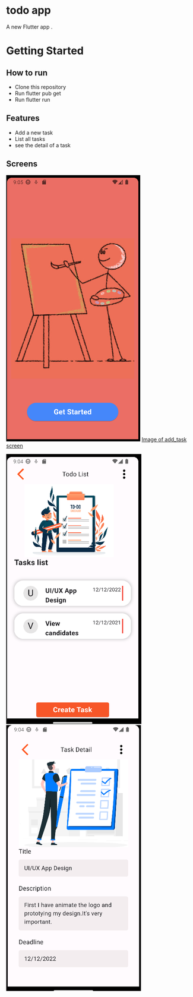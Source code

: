 # todo app

A new Flutter app .

# Getting Started
## How to run

- Clone this repository
- Run flutter pub get
- Run flutter run

## Features

- Add a new task
- List all tasks
- see the detail of a task

## Screens
![image of onboarding screen](https://github.com/Bazabizi/2023-project-phase-mobile-tasks/blob/main/on-boarding/todo_app/assets/screens/onboarding.png) [Image of add_task screen](https://github.com/Bazabizi/2023-project-phase-mobile-tasks/blob/main/on-boarding/todo_app/assets/screens/add_task.png)

![Image of todo lists screen](https://github.com/Bazabizi/2023-project-phase-mobile-tasks/blob/main/on-boarding/todo_app/assets/screens/todo_list.png) ![image of task detail screen](https://github.com/Bazabizi/2023-project-phase-mobile-tasks/blob/main/on-boarding/todo_app/assets/screens/task_detail.png)
